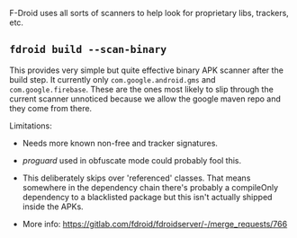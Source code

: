 F-Droid uses all sorts of scanners to help look for proprietary libs, trackers, etc.

## `fdroid build --scan-binary`

This provides very simple but quite effective binary APK scanner after the build step. It currently only `com.google.android.gms` and `com.google.firebase`. These are the ones most likely to slip through the current scanner unnoticed because we allow the google maven repo and they come from there.

Limitations:

* Needs more known non-free and tracker signatures.
* _proguard_ used in obfuscate mode could probably fool this.
* This deliberately skips over 'referenced' classes. That means somewhere in the dependency chain there's probably a compileOnly dependency to a blacklisted package but this isn't actually shipped inside the APKs.

* More info: https://gitlab.com/fdroid/fdroidserver/-/merge_requests/766
